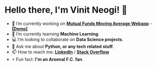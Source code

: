 # Hello there, I'm Vinit Neogi! 👋



- 🔭 I’m currently working on [**Mutual Funds Moving Average Webapp**](https://github.com/vneogi199/Mutual-Funds-Moving-Average-Webapp) - [**[Demo]**](https://mutual-funds-moving-avg-webapp.herokuapp.com/)
- 🌱 I’m currently learning **Machine Learning**.
- 💻 I’m looking to collaborate on **Data Science projects**.
- 💬 Ask me about **Python, or any tech related stuff**.
- 📫 How to reach me: [**LinkedIn**](https://www.linkedin.com/in/vneogi199/) / [**Stack Overflow**](https://stackoverflow.com/users/6341757/vinit-neogi?tab=profile)
- ⚡ Fun fact: **I'm an Arsenal F.C. fan**.
